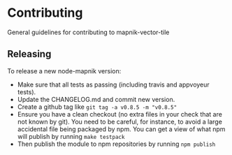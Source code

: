 # Contributing

General guidelines for contributing to mapnik-vector-tile

## Releasing

To release a new node-mapnik version:

 - Make sure that all tests as passing (including travis and appvoyeur tests).
 - Update the CHANGELOG.md and commit new version.
 - Create a github tag like `git tag -a v0.8.5 -m "v0.8.5"`
 - Ensure you have a clean checkout (no extra files in your check that are not known by git). You need to be careful, for instance, to avoid a large accidental file being packaged by npm. You can get a view of what npm will publish by running `make testpack`
 - Then publish the module to npm repositories by running `npm publish`
